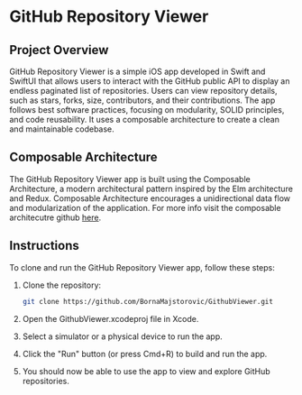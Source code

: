 # GitHub Repository Viewer

## Project Overview

GitHub Repository Viewer is a simple iOS app developed in Swift and SwiftUI that allows users to interact with the GitHub public API to display an endless paginated list of repositories. Users can view repository details, such as stars, forks, size, contributors, and their contributions. The app follows best software practices, focusing on modularity, SOLID principles, and code reusability. It uses a composable architecture to create a clean and maintainable codebase.

## Composable Architecture

The GitHub Repository Viewer app is built using the Composable Architecture, a modern architectural pattern inspired by the Elm architecture and Redux. Composable Architecture encourages a unidirectional data flow and modularization of the application.
For more info visit the composable architecutre github [here](https://github.com/pointfreeco/swift-composable-architecture).

## Instructions

To clone and run the GitHub Repository Viewer app, follow these steps:

1. Clone the repository:

   ```bash
   git clone https://github.com/BornaMajstorovic/GithubViewer.git
2.  Open the GithubViewer.xcodeproj file in Xcode.
3.  Select a simulator or a physical device to run the app.
4.  Click the "Run" button (or press Cmd+R) to build and run the app.
5.  You should now be able to use the app to view and explore GitHub repositories.
